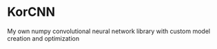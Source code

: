 # KorCNN
My own numpy convolutional neural network library with custom model creation and optimization
